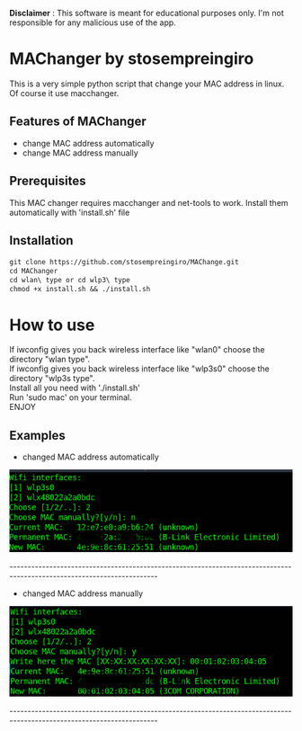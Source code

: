 
**Disclaimer** : This software is meant for educational purposes only. I'm not responsible for any malicious use of the app.
# MAChanger by stosempreingiro

This is a very simple python script that change your MAC address in linux.
Of course it use macchanger.


## Features of MAChanger 
* change MAC address automatically
* change MAC address manually


## Prerequisites
This MAC changer requires macchanger and net-tools to work. Install them automatically with 'install.sh' file

## Installation
```
git clone https://github.com/stosempreingiro/MAChange.git
cd MAChanger
cd wlan\ type or cd wlp3\ type
chmod +x install.sh && ./install.sh
```
# How to use
If iwconfig gives you back wireless interface like "wlan0" choose the directory "wlan type".\
If iwconfig gives you back wireless interface like "wlp3s0" choose the directory "wlp3s type".\
Install all you need with './install.sh'\
Run 'sudo mac' on your terminal.\
ENJOY

## Examples
* changed MAC address automatically
<p align="center">
  <img src="Screenshots/auto.png" width="800"/>
</p>
-----------------------------------------------------------------------------------------------------------------------

* changed MAC address manually 
<p align="center">
  <img src="Screenshots/man.png" width="800"/>
</p>
-----------------------------------------------------------------------------------------------------------------------

